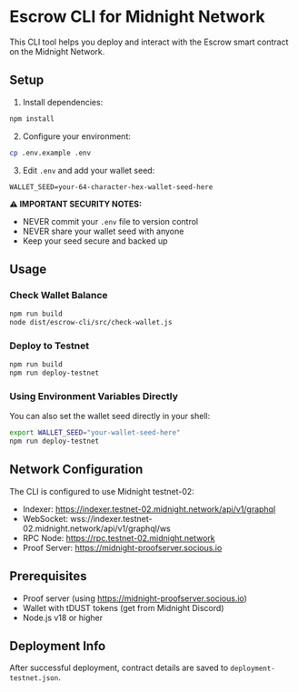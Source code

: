 # Escrow CLI for Midnight Network

This CLI tool helps you deploy and interact with the Escrow smart contract on the Midnight Network.

## Setup

1. Install dependencies:

```bash
npm install
```

2. Configure your environment:

```bash
cp .env.example .env
```

3. Edit `.env` and add your wallet seed:

```
WALLET_SEED=your-64-character-hex-wallet-seed-here
```

**⚠️ IMPORTANT SECURITY NOTES:**

- NEVER commit your `.env` file to version control
- NEVER share your wallet seed with anyone
- Keep your seed secure and backed up

## Usage

### Check Wallet Balance

```bash
npm run build
node dist/escrow-cli/src/check-wallet.js
```

### Deploy to Testnet

```bash
npm run build
npm run deploy-testnet
```

### Using Environment Variables Directly

You can also set the wallet seed directly in your shell:

```bash
export WALLET_SEED="your-wallet-seed-here"
npm run deploy-testnet
```

## Network Configuration

The CLI is configured to use Midnight testnet-02:

- Indexer: https://indexer.testnet-02.midnight.network/api/v1/graphql
- WebSocket: wss://indexer.testnet-02.midnight.network/api/v1/graphql/ws
- RPC Node: https://rpc.testnet-02.midnight.network
- Proof Server: https://midnight-proofserver.socious.io

## Prerequisites

- Proof server (using https://midnight-proofserver.socious.io)
- Wallet with tDUST tokens (get from Midnight Discord)
- Node.js v18 or higher

## Deployment Info

After successful deployment, contract details are saved to `deployment-testnet.json`.
